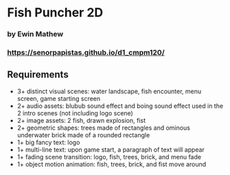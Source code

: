# Fish Puncher 2D
### by Ewin Mathew
### https://senorpapistas.github.io/d1_cmpm120/

## Requirements

 - 3+ distinct visual scenes: water landscape, fish encounter, menu screen, game starting screen
 - 2+ audio assets: blubub sound effect and boing sound effect used in the 2 intro scenes (not including logo scene)
 - 2+ image assets: 2 fish, drawn explosion, fist
 - 2+ geometric shapes: trees made of rectangles and ominous underwater brick made of a rounded rectangle
 - 1+ big fancy text: logo
 - 1+ multi-line text: upon game start, a paragraph of text will appear
 - 1+ fading scene transition: logo, fish, trees, brick, and menu fade
 - 1+ object motion animation: fish, trees, brick, and fist move around
